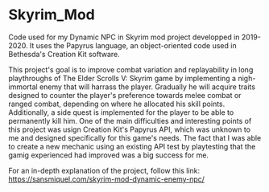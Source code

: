 # Skyrim_Mod
Code used for my Dynamic NPC in Skyrim mod project developped in 2019-2020. It uses the Papyrus language, an object-oriented code used in Bethesda's Creation Kit software.

This project's goal is to improve combat variation and replayability in long playthroughs of The Elder Scrolls V: Skyrim game by implementing a nigh-immortal enemy that will harrass the player. Gradually he will acquire traits designed to counter the player's preference towards melee combat or ranged combat, depending on where he allocated his skill points. Additionally, a side quest is implemented for the player to be able to permanently kill him.
One of the main difficulties and interesting points of this project was usign Creation Kit's Papyrus API, which was unknown to me and designed specifically for this game's needs. The fact that I was able to create a new mechanic using an existing API test by playtesting that the gamig experienced had improved was a big success for me.

For an in-depth explanation of the project, follow this link: https://sansmiquel.com/skyrim-mod-dynamic-enemy-npc/
